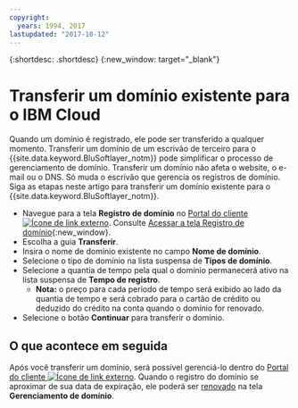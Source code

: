 ```yaml
---
copyright:
  years: 1994, 2017
lastupdated: "2017-10-12"
---
```


{:shortdesc: .shortdesc}
{:new_window: target="_blank"}

# Transferir um domínio existente para o IBM Cloud

Quando um domínio é registrado, ele pode ser transferido a qualquer momento. Transferir um domínio de um escrivão de terceiro para o {{site.data.keyword.BluSoftlayer_notm}} pode simplificar o processo de gerenciamento de domínio. Transferir um domínio não afeta o website, o e-mail ou o DNS. Só muda o escrivão que gerencia os registros de domínio. Siga as etapas neste artigo para transferir um domínio existente para o {{site.data.keyword.BluSoftlayer_notm}}.

* Navegue para a tela **Registro de domínio** no [Portal do cliente ![Ícone de link externo](../../icons/launch-glyph.svg "Ícone de link externo")](https://control.softlayer.com/). Consulte [Acessar a tela Registro de domínio](access-domain-registration-screen.html){:new_window}.
* Escolha a guia **Transferir**.
* Insira o nome de domínio existente no campo **Nome de domínio**.
* Selecione o tipo de domínio na lista suspensa de **Tipos de domínio**.
* Selecione a quantia de tempo pela qual o domínio permanecerá ativo na lista suspensa de **Tempo de registro**.
  * **Nota:** o preço para cada período de tempo será exibido ao lado da quantia de tempo e será cobrado para o cartão de crédito ou deduzido do crédito na conta quando o domínio for renovado.
* Selecione o botão **Continuar** para transferir o domínio.

## O que acontece em seguida

Após você transferir um domínio, será possível gerenciá-lo dentro do [Portal do cliente ![Ícone de link externo](../../icons/launch-glyph.svg "Ícone de link externo")](https://control.softlayer.com/). Quando o registro do domínio se aproximar de sua data de expiração, ele poderá ser [renovado](renew-existing-domain.html) na tela **Gerenciamento de domínio**.
